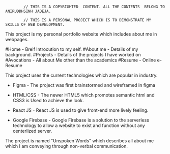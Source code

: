            // THIS IS A COPYRIGHTED  CONTENT. ALL THE CONTENTS  BELONG TO ANIRUDDHSINH JADEJA.

            // THIS IS A PERSONAL PROJECT WHICH IS TO DEMONSTRATE MY SKILLS OF WEB DEVELOPMENT.

This project is my personal portfolio website which includes about me in webpages. 

#Home               - Breif Introcution to my self.
#About me           - Details of my background.
#Projects           - Details of the projects I have worked on
#Avocations         - All about Me other than the academics
#Resume             - Online e-Resume

This  project uses  the current  technologies  which  are popular  in  industry.

* Figma             - The project was first brainstormed and wireframed in figma

* HTML/CSS          - The  newer  HTML5 which promotes semantic html and CSS3 is
                      Used to achieve the look.
* React JS          - React JS is  used  to  give front-end more lively feeling.
* Google Firebase   - Google Firebase is a solution to the serverless technology
                      to  allow  a website  to exist  and function  without  any 
                      centerlized server.

The project is named  "Unspoken  Words" which  describes all about me which I am 
conveying through non-verbal communication.
